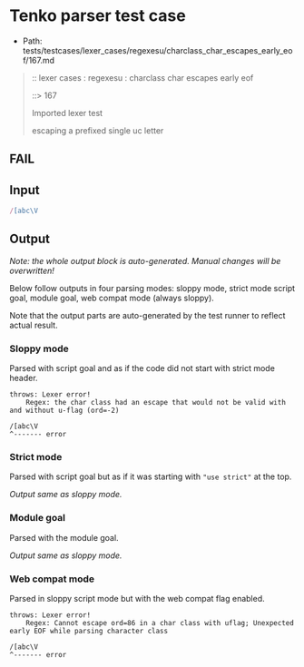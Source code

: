 # Tenko parser test case

- Path: tests/testcases/lexer_cases/regexesu/charclass_char_escapes_early_eof/167.md

> :: lexer cases : regexesu : charclass char escapes early eof
>
> ::> 167
>
> Imported lexer test
>
> escaping a prefixed single uc letter

## FAIL

## Input

`````js
/[abc\V
`````

## Output

_Note: the whole output block is auto-generated. Manual changes will be overwritten!_

Below follow outputs in four parsing modes: sloppy mode, strict mode script goal, module goal, web compat mode (always sloppy).

Note that the output parts are auto-generated by the test runner to reflect actual result.

### Sloppy mode

Parsed with script goal and as if the code did not start with strict mode header.

`````
throws: Lexer error!
    Regex: the char class had an escape that would not be valid with and without u-flag (ord=-2)

/[abc\V
^------- error
`````

### Strict mode

Parsed with script goal but as if it was starting with `"use strict"` at the top.

_Output same as sloppy mode._

### Module goal

Parsed with the module goal.

_Output same as sloppy mode._

### Web compat mode

Parsed in sloppy script mode but with the web compat flag enabled.

`````
throws: Lexer error!
    Regex: Cannot escape ord=86 in a char class with uflag; Unexpected early EOF while parsing character class

/[abc\V
^------- error
`````

